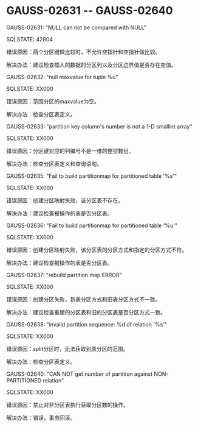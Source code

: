 # GAUSS-02631 -- GAUSS-02640

GAUSS-02631: "NULL can not be compared with NULL"

SQLSTATE: 42804

错误原因：两个分区键做比较时，不允许空指针和空指针做比较。

解决办法：建议检查插入的数据的分区列以及分区边界值是否存在空值。

GAUSS-02632: "null maxvalue for tuple %u"

SQLSTATE: XX000

错误原因：范围分区的maxvalue为空。

解决办法：检查分区表定义。

GAUSS-02633: "partition key column's number is not a 1-D smallint array"

SQLSTATE: XX000

错误原因：分区键对应的列编号不是一维的整型数组。

解决办法：检查分区表定义和查询语句。

GAUSS-02635: "Fail to build partitionmap for partitioned table '%s'"

SQLSTATE: XX000

错误原因：创建分区映射失败，该分区表不存在。

解决办法：建议检查被操作的表是否分区表。

GAUSS-02636: "Fail to build partitionmap for partitioned table '%u'"

SQLSTATE: XX000

错误原因：创建分区映射失败，该分区表的分区方式和指定的分区方式不符。

解决办法：建议检查被操作的表是否分区表。

GAUSS-02637: "rebuild partition map ERROR"

SQLSTATE: XX000

错误原因：创建分区失败，新表分区方式和旧表分区方式不一致。

解决办法：建议检查重建的分区表和旧的分区表是否分区方式一致。

GAUSS-02638: "invalid partition sequence: %d of relation '%s'"

SQLSTATE: XX000

错误原因：split分区时，无法获取到原分区的范围。

解决办法：检查分区表定义。

GAUSS-02640: "CAN NOT get number of partition against NON-PARTITIONED relation"

SQLSTATE: XX000

错误原因：禁止对非分区表执行获取分区数的操作。

解决办法：错误，事务回滚。


